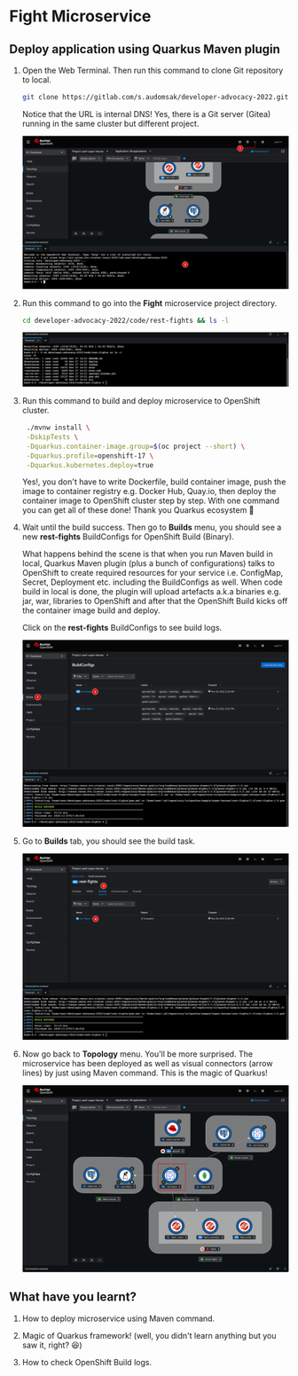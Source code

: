 # Fight Microservice

<!-- ## Create a ConfigMap object to store application configurations

1. Click on ![add](image/add-icon.png) icon located at top right corner of web console.

2. Copy this YAML snippet to the editor and click **Create** button. Notice that application configurations contains other Service endpoints so Fight microservice can connect to other services.

   _YAML snippet:_

   ```yaml
   apiVersion: v1
   kind: ConfigMap
   metadata:
     labels:
       app: rest-fights
       application: fights-service
       system: quarkus-super-heroes
     name: rest-fights-config
   data:
     quarkus.liquibase-mongodb.migrate-at-start: "false"
     quarkus.mongodb.hosts: fights-db:27017
     quarkus.opentelemetry.tracer.exporter.otlp.endpoint: http://otel-collector:4317
     kafka.bootstrap.servers: PLAINTEXT://fights-kafka-bootstrap:9092
     mp.messaging.connector.smallrye-kafka.apicurio.registry.url: http://   apicurio-service:8080/apis/registry/v2
     quarkus.http.access-log.enabled: 'false'
     quarkus.http.access-log.pattern: >
       %h %l %u %t "%r" %s %b "User-Agent: %{i,User-Agent}" "x-request-id:
       %{i,x-request-id}" "x-b3-traceid: %{i,x-b3-traceid}"  " Referer:
       %{i,Referer}"
     quarkus.rest-client.hero-client.url: http://rest-heroes:8080
     quarkus.rest-client.villain-client.url: http://rest-villains:8080
   ```

   ![Create a ConfigMap object](image/fight-microservice/deploy-1.png)

3. A **rest-fights-config** ConfigMap object should be created.

   ![Create a ConfigMap object](image/fight-microservice/deploy-2.png)

## Create a Secret object to store the secret configurations

1. Click on ![add](image/add-icon.png) icon located at top right corner of web console.

2. Copy this YAML snippet to the editor and click **Create** button.

   _YAML snippet:_

   ```yaml
   apiVersion: v1
   kind: Secret
   metadata:
     labels:
       app: rest-fights
       application: fights-service
       system: quarkus-super-heroes
     name: rest-fights-config-creds
   data:
     quarkus.mongodb.credentials.username: c3VwZXJmaWdodA==
     quarkus.mongodb.credentials.password: c3VwZXJmaWdodA==
   type: Opaque
   ```

   ![Create a Secret object](image/fight-microservice/deploy-3.png)

3. A **rest-fights-config-creds** Secret object should be created.

   ![Create a Secret object](image/fight-microservice/deploy-4.png) -->

## Deploy application using Quarkus Maven plugin

1. Open the Web Terminal. Then run this command to clone Git repository to local.

    ```sh
    git clone https://gitlab.com/s.audomsak/developer-advocacy-2022.git
    ```

    Notice that the URL is internal DNS! Yes, there is a Git server (Gitea) running in the same cluster but different project.

   ![Deploy application](image/fight-microservice/deploy-5.png)

2. Run this command to go into the **Fight** microservice project directory.

    ```sh
    cd developer-advocacy-2022/code/rest-fights && ls -l
    ```

   ![Deploy application](image/fight-microservice/deploy-6.png)

3. Run this command to build and deploy microservice to OpenShift cluster.

   ```sh
    ./mvnw install \
    -DskipTests \
    -Dquarkus.container-image.group=$(oc project --short) \
    -Dquarkus.profile=openshift-17 \
    -Dquarkus.kubernetes.deploy=true
   ```

    Yes!, you don't have to write Dockerfile, build container image, push the image to container registry e.g. Docker Hub, Quay.io, then deploy the container image to OpenShift cluster step by step. With one command you can get all of these done! Thank you Quarkus ecosystem :pray:

4. Wait until the build success. Then go to **Builds** menu, you should see a new **rest-fights** BuildConfigs for OpenShift Build (Binary).

    What happens behind the scene is that when you run Maven build in local, Quarkus Maven plugin (plus a bunch of configurations) talks to OpenShift to create required resources for your service i.e. ConfigMap, Secret, Deployment etc. including the BuildConfigs as well. When code build in local is done, the plugin will upload artefacts a.k.a binaries e.g. jar, war, libraries to OpenShift and after that the OpenShift Build kicks off the container image build and deploy.

    Click on the **rest-fights** BuildConfigs to see build logs.

   ![Deploy application](image/fight-microservice/deploy-7.png)

5. Go to **Builds** tab, you should see the build task.

   ![Deploy application](image/fight-microservice/deploy-8.png)

6. Now go back to **Topology** menu. You'll be more surprised. The microservice has been deployed as well as visual connectors (arrow lines) by just using Maven command. This is the magic of Quarkus!

   ![Deploy application](image/fight-microservice/deploy-9.png)

## What have you learnt?

1. How to deploy microservice using Maven command.

2. Magic of Quarkus framework! (well, you didn't learn anything but you saw it, right? :laughing:)

3. How to check OpenShift Build logs.
